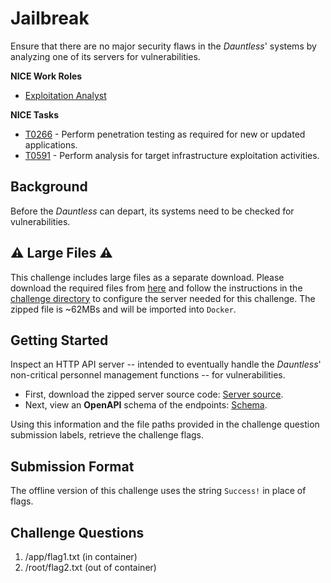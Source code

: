 # Jailbreak

Ensure that there are no major security flaws in the *Dauntless*' systems by analyzing one of its servers for vulnerabilities. 

**NICE Work Roles** 

- [Exploitation Analyst](https://niccs.cisa.gov/workforce-development/nice-framework)

**NICE Tasks**

- [T0266](https://niccs.cisa.gov/workforce-development/nice-framework) - Perform penetration testing as required for new or updated applications.
- [T0591](https://niccs.cisa.gov/workforce-development/nice-framework) - Perform analysis for target infrastructure exploitation activities.

## Background

Before the *Dauntless* can depart, its systems need to be checked for vulnerabilities. 

## ⚠️ Large Files ⚠️
This challenge includes large files as a separate download. Please download the required files from [here](https://presidentscup.cisa.gov/files/pc4/individualb-round2-jailbreak-largefiles.tar.gz) and follow the instructions in the [challenge directory](./challenge) to configure the server needed for this challenge. The zipped file is ~62MBs and will be imported into `Docker`.

## Getting Started

Inspect an HTTP API server -- intended to eventually handle the _Dauntless_' non-critical personnel management functions -- for vulnerabilities.

- First, download the zipped server source code: [Server source](http://localhost/static/source.zip).
- Next, view an **OpenAPI** schema of the endpoints: [Schema](http://localhost/schema).

Using this information and the file paths provided in the challenge question submission labels, retrieve the challenge flags.

## Submission Format

The offline version of this challenge uses the string `Success!` in place of flags.

## Challenge Questions

1. /app/flag1.txt (in container)
2. /root/flag2.txt (out of container)
